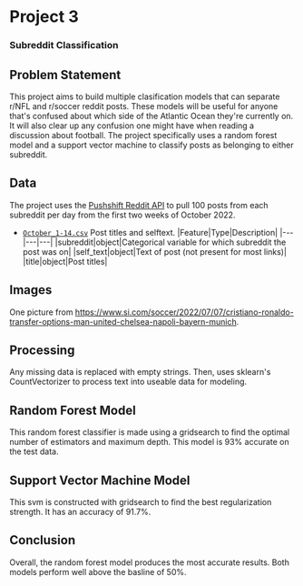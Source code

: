 # Project 3
### Subreddit Classification
## Problem Statement
This project aims to build multiple clasification models that can separate r/NFL and r/soccer reddit posts. These models will be useful for anyone that's confused about which side of the Atlantic Ocean they're currently on. It will also clear up any confusion one might have when reading a discussion about football. The project specifically uses a random forest model and a support vector machine to classify posts as belonging to either subreddit.
## Data
The project uses the [Pushshift Reddit API](https://github.com/pushshift/api) to pull 100 posts from each subreddit per day from the first two weeks of October 2022. 
* [`October_1-14.csv`](./data/October_1-14.csv) Post titles and selftext.
|Feature|Type|Description|
|---|---|---|
|subreddit|object|Categorical variable for which subreddit the post was on|
|self_text|object|Text of post (not present for most links)|
|title|object|Post titles|
## Images
One picture from https://www.si.com/soccer/2022/07/07/cristiano-ronaldo-transfer-options-man-united-chelsea-napoli-bayern-munich.
## Processing
Any missing data is replaced with empty strings. Then, uses sklearn's CountVectorizer to process text into useable data for modeling. 
## Random Forest Model
This random forest classifier is made using a gridsearch to find the optimal number of estimators and maximum depth. This model is 93% accurate on the test data.
## Support Vector Machine Model
This svm is constructed with gridsearch to find the best regularization strength. It has an accuracy of 91.7%.
## Conclusion
Overall, the random forest model produces the most accurate results. Both models perform well above the basline of 50%. 